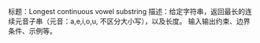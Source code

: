 标题：Longest continuous vowel substring
描述：给定字符串，返回最长的连续元音子串（元音：a,e,i,o,u, 不区分大小写），以及长度。
输入输出约束、边界条件、示例等。